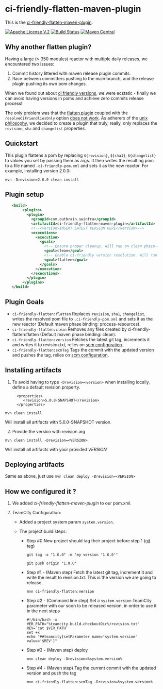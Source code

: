 # ci-friendly-flatten-maven-plugin 

This is the [ci-friendly-flatten-maven-plugin](https://github.com/outbrain/ci-friendly-flatten-maven-plugin).

[![Apache License V.2](https://img.shields.io/badge/license-Apache%20V.2-blue.svg)](https://github.com/outbrain/ci-friendly-plugin/blob/master/LICENSE) 
[![Build Status](https://travis-ci.org/outbrain/ci-friendly-flatten-maven-plugin.svg?branch=main)](https://travis-ci.org/github/outbrain/ci-friendly-flatten-maven-plugin)
[![Maven Central](https://img.shields.io/maven-central/v/com.outbrain.swinfra/ci-friendly-flatten-maven-plugin.svg?label=Maven%20Central)](http://search.maven.org/#search%7Cga%7C1%7Cci-friendly-flatten-maven-plugin)

## Why another flatten plugin?
Having a large (> 350 modules) reactor with multiple daily releases,
we encountered two issues:
1) Commit history littered with maven release plugin commits.
2) Race between committers pushing to the main branch, and the release plugin pushing its own pom changes.

When we found out about [ci friendly versions](https://maven.apache.org/maven-ci-friendly.html), we were ecstatic - finally we can avoid having
versions in poms and achieve zero commits release process!

The only problem was that the [flatten plugin](https://www.mojohaus.org/flatten-maven-plugin) coupled with the `resolveCiFriendliesOnly`
option [does not work](https://github.com/mojohaus/flatten-maven-plugin/issues/51#issuecomment-566069689).
As adherers of the [unix philosophy](https://en.wikipedia.org/wiki/Unix_philosophy#:~:text=The%20Unix%20philosophy%20emphasizes%20building,as%20opposed%20to%20monolithic%20design.),
we decided to create a plugin that truly, really, only replaces the `revision`, `sha` and `changelist` properties. 

## Quickstart
This plugin flattens a pom by replacing `${revision}`, `${sha1}`, `${changelist}` to 
 values you set by passing them as args.
 It then writes the resulting pom to a file named `.ci-friendly-pom.xml` and sets it as the new reactor.
 For example, installing version 2.0.0:
 
    mvn -Drevision=2.0.0 clean install
   
## Plugin setup
```xml
   <build>
        <plugins>
          <plugin>
            <groupId>com.outbrain.swinfra</groupId>
            <artifactId>ci-friendly-flatten-maven-plugin</artifactId>
            <!--<version>INSERT LATEST VERSION HERE</version>-->
            <executions>
              <execution>
                <goals>
                  <!-- Ensure proper cleanup. Will run on clean phase-->
                  <goal>clean</goal>
                  <!-- Enable ci-friendly version resolution. Will run on process-resources phase-->
                  <goal>flatten</goal>
                </goals>
              </execution>
            </executions>
          </plugin>
        </plugins>
   </build>
```
## Plugin Goals
 - `ci-friendly-flatten:flatten` Replaces `revision`, `sha1`, `changelist`, writes the resolved pom file to `.ci-friendly-pom.xml` and sets it as the new reactor (Default maven phase binding: process-resources).
 - `ci-friendly-flatten:clean` Removes any files created by ci-friendly-flatten:flatten (Default maven phase binding: clean).
 - `ci-friendly-flatten:version` Fetches the latest git tag, increments it and writes it to revision.txt, relies on [scm configuration](https://maven.apache.org/scm/maven-scm-plugin/usage.html).
 - `ci-friendly-flatten:scmTag` Tags the commit with the updated version and pushes the tag, relies on [scm configuration](https://maven.apache.org/scm/maven-scm-plugin/usage.html).
 
## Installing artifacts

1. To avoid having to type `-Drevision=<version>` when installing locally, define a default revision property. 

         <properties>
            <revision>5.0.0-SNAPSHOT</revision>
         </properties>

`mvn clean install`

Will install all artifacts with 5.0.0-SNAPSHOT version.

2. Provide the version with revision arg

`mvn clean install -Drevision=<VERSION>`

Will install all artifacts with your provided *VERSION*

## Deploying artifacts

Same as above, just use `mvn clean deploy -Drevision=<VERSION>`


## How we configured it ?

1. We added *ci-friendly-flatten-maven-plugin* to our pom.xml.
2. TeamCity Configuration:
    
    - Added a project system param `system.version`.
    
    - The project build steps:
     
      - Step #0 New project should tag their project before step 1 ([git tag](https://git-scm.com/book/en/v2/Git-Basics-Tagging)) 
      
        `git tag -a "1.0.0" -m "my version '1.0.0'"`
      
        `git push origin "1.0.0"`        

      - Step #1 - (Maven step) Fetch the latest git tag, increment it and write the result to revision.txt.
      This is the version we are going to release.

        `mvn ci-friendly-flatten:version`
      - Step #2 - (Command line step) Set a `system.version` TeamCity parameter with our soon to be released version, in order to use it in the next steps
      
        ```
        #!/bin/bash -x
        VER_PATH="%teamcity.build.checkoutDir%/revision.txt"
        REV=`cat $VER_PATH`
        set +x
        echo "##teamcity[setParameter name='system.version' value='$REV']"
        ```
      - Step #3 - (Maven step) deploy
       
          `mvn clean deploy -Drevision=%system.version%`
      - Step #4 - (Maven step) Tag the current commit with the updated version and push the tag
      
          `mvn ci-friendly-flatten:scmTag -Drevision=%system.version%`        
